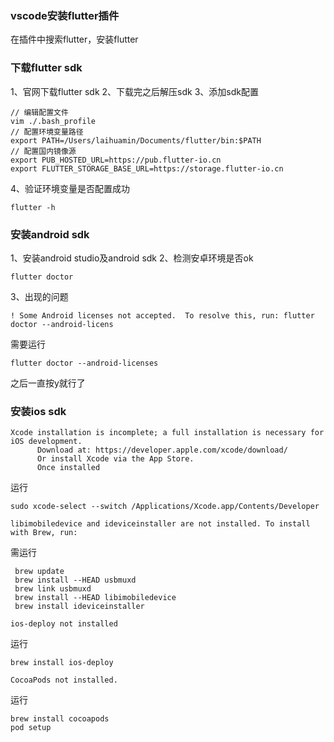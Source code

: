 ### vscode安装flutter插件

在插件中搜索flutter，安装flutter

### 下载flutter sdk

1、官网下载flutter sdk
2、下载完之后解压sdk
3、添加sdk配置

```
// 编辑配置文件
vim ./.bash_profile
// 配置环境变量路径
export PATH=/Users/laihuamin/Documents/flutter/bin:$PATH
// 配置国内镜像源
export PUB_HOSTED_URL=https://pub.flutter-io.cn
export FLUTTER_STORAGE_BASE_URL=https://storage.flutter-io.cn
```

4、验证环境变量是否配置成功

```
flutter -h
```

### 安装android sdk

1、安装android studio及android sdk
2、检测安卓环境是否ok

```
flutter doctor
```

3、出现的问题

```
! Some Android licenses not accepted.  To resolve this, run: flutter doctor --android-licens
```
需要运行

```
flutter doctor --android-licenses
```
之后一直按y就行了

### 安装ios sdk

```
Xcode installation is incomplete; a full installation is necessary for iOS development.
      Download at: https://developer.apple.com/xcode/download/
      Or install Xcode via the App Store.
      Once installed
```
运行

```
sudo xcode-select --switch /Applications/Xcode.app/Contents/Developer
```

```
libimobiledevice and ideviceinstaller are not installed. To install with Brew, run:
```
需运行

```
 brew update
 brew install --HEAD usbmuxd
 brew link usbmuxd
 brew install --HEAD libimobiledevice
 brew install ideviceinstaller
```

```
ios-deploy not installed
```
运行
```
brew install ios-deploy
```

```
CocoaPods not installed.
```

运行

```
brew install cocoapods
pod setup
```